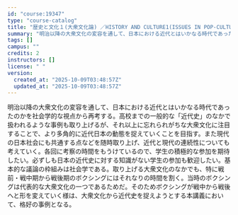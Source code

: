 ```yaml
---
id: "course:19347"
type: "course-catalog"
title: "歴史と文化１(大衆文化論) ／HISTORY AND CULTURE1(ISSUES IN POP-CULTURE)"
summary: "明治以降の大衆文化の変容を通して、日本における近代とはいかなる時代であったのかを社会学的な視点から再考する。高校までの一般的な「近代史」のなかで扱われるような事例も取り上げるが、それ以上に忘れられがちな大衆文化に注目することで、より多角的に…"
tags: []
campus: ""
credits: 2
instructors: []
license: " "
version:
  created_at: "2025-10-09T03:48:57Z"
  updated_at: "2025-10-09T03:48:57Z"
---
```


明治以降の大衆文化の変容を通して、日本における近代とはいかなる時代であったのかを社会学的な視点から再考する。高校までの一般的な「近代史」のなかで扱われるような事例も取り上げるが、それ以上に忘れられがちな大衆文化に注目することで、より多角的に近代日本の動態を捉えていくことを目指す。また現代の日本社会にも共通する点などを随時取り上げ、近代と現代の連続性についても考えていく。各回に考察の時間をもうけているので、学生の積極的な参加を期待したい。必ずしも日本の近代史に対する知識がない学生の参加も歓迎したい。基本的な議論の枠組みは社会学である。取り上げる大衆文化のなかでも、特に戦前・戦中期から戦後期のボクシングにはそれなりの時間を割く。当時のボクシングは代表的な大衆文化の一つであるためだ。そのためボクシングが戦中から戦後へと形を変えていく様は、大衆文化から近代史を捉えようとする本講義において、格好の事例となる。
